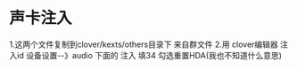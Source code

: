 # 声卡注入
1.这两个文件复制到clover/kexts/others目录下 来自群文件
2.用 clover编辑器 注入id 设备设置--》audio 下面的 注入 填34 勾选重置HDA(我也不知道什么意思)


